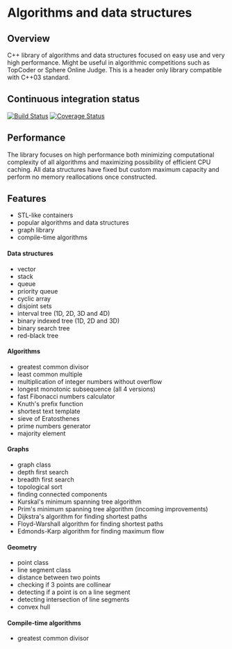 # Algorithms and data structures


## Overview

C++ library of algorithms and data structures focused on easy use and very high performance. Might be useful in algorithmic competitions such as TopCoder or Sphere Online Judge. This is a header only library compatible with C++03 standard.


## Continuous integration status

[![Build Status](https://travis-ci.org/pawel-kieliszczyk/algorithms.svg)](https://travis-ci.org/pawel-kieliszczyk/algorithms)
[![Coverage Status](https://img.shields.io/coveralls/pawel-kieliszczyk/algorithms.svg)](https://coveralls.io/r/pawel-kieliszczyk/algorithms?branch=master)


## Performance

The library focuses on high performance both minimizing computational complexity of all algorithms and maximizing possibility of efficient CPU caching. All data structures have fixed but custom maximum capacity and perform no memory reallocations once constructed.


## Features

 + STL-like containers
 + popular algorithms and data structures
 + graph library
 + compile-time algorithms


#### Data structures

 + vector
 + stack
 + queue
 + priority queue
 + cyclic array
 + disjoint sets
 + interval tree (1D, 2D, 3D and 4D)
 + binary indexed tree (1D, 2D and 3D)
 + binary search tree
 + red-black tree


#### Algorithms

 + greatest common divisor
 + least common multiple
 + multiplication of integer numbers without overflow
 + longest monotonic subsequence (all 4 versions)
 + fast Fibonacci numbers calculator
 + Knuth's prefix function
 + shortest text template
 + sieve of Eratosthenes
 + prime numbers generator
 + majority element
 
 
 #### Graphs
 
 + graph class
 + depth first search
 + breadth first search
 + topological sort
 + finding connected components
 + Kurskal's minimum spanning tree algorithm
 + Prim's minimum spanning tree algorithm (incoming improvements)
 + Dijkstra's algorithm for finding shortest paths
 + Floyd-Warshall algorithm for finding shortest paths
 + Edmonds-Karp algorithm for finding maximum flow
 
 
 #### Geometry
 
 + point class
 + line segment class
 + distance between two points
 + checking if 3 points are collinear
 + detecting if a point is on a line segment
 + detecting intersection of line segments
 + convex hull


#### Compile-time algorithms

 + greatest common divisor
